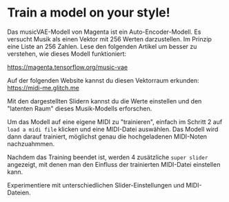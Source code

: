 # Train a model on your style!

Das musicVAE-Modell von Magenta ist ein Auto-Encoder-Modell. Es versucht Musik als einen Vektor mit 256 Werten darzustellen. Im Prinzip eine Liste an 256 Zahlen. Lese den folgenden Artikel um besser zu verstehen, wie dieses Modell funktioniert:

https://magenta.tensorflow.org/music-vae


Auf der folgenden Website kannst du diesen Vektorraum erkunden:
https://midi-me.glitch.me

Mit den dargestellten Slidern kannst du die Werte einstellen und den "latenten Raum" dieses Musik-Modells erforschen. 

Um das Modell auf eine eigene MIDI zu "trainieren", einfach im Schritt 2 auf `load a midi file` klicken und eine MIDI-Datei auswählen. Das Modell wird dann darauf trainiert, möglichst genau die hochgeladenen MIDI-Noten nachzuahmmen. 

Nachdem das Training beendet ist, werden 4 zusätzliche `super slider` angezeigt, mit denen man den Einfluss der trainierten MIDI-Datei einstellen kann. 

Experimentiere mit unterschiedlichen Slider-Einstellungen und MIDI-Dateien. 

